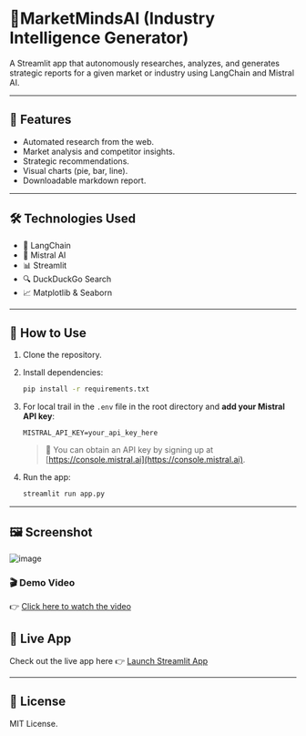 
# 📘MarketMindsAI (Industry Intelligence Generator)

A Streamlit app that autonomously researches, analyzes, and generates strategic reports for a given market or industry using LangChain and Mistral AI.

---

## 🚀 Features

- Automated research from the web.
- Market analysis and competitor insights.
- Strategic recommendations.
- Visual charts (pie, bar, line).
- Downloadable markdown report.

---

## 🛠️ Technologies Used

- 🦜 LangChain
- 🤖 Mistral AI
- 📊 Streamlit
- 🔍 DuckDuckGo Search
- 📈 Matplotlib & Seaborn

---

## 🧪 How to Use

1. Clone the repository.
2. Install dependencies:
   ```bash
   pip install -r requirements.txt
   ```
3. For local trail in the `.env` file in the root directory and **add your Mistral API key**:
   ```env
   MISTRAL_API_KEY=your_api_key_here
   ```
   > 🔐 You can obtain an API key by signing up at [https://console.mistral.ai](https://console.mistral.ai).

4. Run the app:
   ```bash
   streamlit run app.py
   ```

---

## 🖼 Screenshot

![image](https://github.com/user-attachments/assets/474b3b93-a05a-4845-a9f7-d430a9e371e0)

### 🎬 Demo Video

👉 [Click here to watch the video]([https://drive.google.com/file/d/123456789/view](https://drive.google.com/file/d/1j1cesUHqNxY_QeN53o1XHT1iZUcxxQ8b/view?usp=sharing))

## 🚀 Live App

Check out the live app here 👉 [Launch Streamlit App](https://your-streamlit-cloud-url.streamlit.app)


---

## 📄 License

MIT License.
